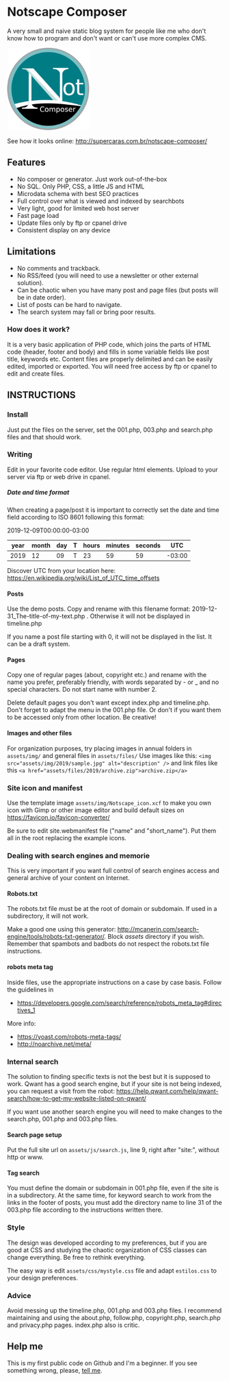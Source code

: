 # Notscape Composer
A very small and naive static blog system for people like me who don't know how to program and don't want or can't use more complex CMS.

![icon sample](android-chrome-192x192.png "icon sample")

See how it looks online: http://supercaras.com.br/notscape-composer/

## Features

- No composer or generator. Just work out-of-the-box
- No SQL. Only PHP, CSS, a little JS and HTML
- Microdata schema with best SEO practices
- Full control over what is viewed and indexed by searchbots
- Very light, good for limited web host server
- Fast page load
- Update files only by ftp or cpanel drive
- Consistent display on any device

## Limitations
- No comments and trackback.
- No RSS/feed (you will need to use a newsletter or other external solution).
- Can be chaotic when you have many post and page files (but posts will be in date order).
- List of posts can be hard to navigate.
- The search system may fall or bring poor results.

### How does it work?

It is a very basic application of PHP code, which joins the parts of HTML code (header, footer and body) and fills in some variable fields like post title, keywords etc. Content files are properly delimited and can be easily edited, imported or exported. You will need free access by ftp or cpanel to edit and create files.

## INSTRUCTIONS

### Install
Just put the files on the server, set the 001.php, 003.php and search.php files and that should work.

### Writing
Edit in your favorite code editor.
Use regular html elements.
Upload to your server via ftp or web drive in cpanel.

##### Date and time format

When creating a page/post it is important to correctly set the date and time field according to ISO 8601 following this format:

2019-12-09T00:00:00-03:00

| year | month | day | T | hours | minutes | seconds | UTC |
|------|-------|-----|---|-------|---------|---------|-----|
|2019  |12     |09   | T |23     |59       |59       |-03:00|

Discover UTC from your location here: https://en.wikipedia.org/wiki/List_of_UTC_time_offsets

#### Posts
Use the demo posts. Copy and rename with this filename format: 2019-12-31_The-title-of-my-text.php . Otherwise it will not be displayed in timeline.php

If you name a post file starting with 0, it will not be displayed in the list. It can be a draft system.

#### Pages

Copy one of regular pages (about, copyright etc.) and rename with the name you prefer, preferably friendly, with words separated by - or _ and no special characters. Do not start name with number 2.

Delete default pages you don't want except index.php and timeline.php. Don't forget to adapt the menu in the 001.php file. Or don't if you want them to be accessed only from other location. Be creative!

#### Images and other files
For organization purposes, try placing images in annual folders in `assets/img/` and general files in `assets/files/`
Use images like this: `<img src="assets/img/2019/sample.jpg" alt="description" />` and link files like this `<a href="assets/files/2019/archive.zip">archive.zip</a>`

### Site icon and manifest
Use the template image `assets/img/Notscape_icon.xcf` to make you own icon with Gimp or other image editor and build default sizes on https://favicon.io/favicon-converter/

Be sure to edit site.webmanifest file ("name" and "short_name"). Put them all in the root replacing the example icons.

### Dealing with search engines and memorie

This is very important if you want full control of search engines access and general archive of your content on Internet.

#### Robots.txt
The robots.txt file must be at the root of domain or subdomain. If used in a subdirectory, it will not work. 

Make a good one using this generator: http://mcanerin.com/search-engine/tools/robots-txt-generator/. Block *assets* directory if you wish. Remember that spambots and badbots do not respect the robots.txt file instructions.

#### robots meta tag

Inside files, use the appropriate instructions on a case by case basis. 
Follow the guidelines in 
- https://developers.google.com/search/reference/robots_meta_tag#directives_1

More info: 
- https://yoast.com/robots-meta-tags/
- http://noarchive.net/meta/

### Internal search
The solution to finding specific texts is not the best but it is supposed to work. Qwant has a good search engine, but if your site is not being indexed, you can request a visit from the robot: https://help.qwant.com/help/qwant-search/how-to-get-my-website-listed-on-qwant/

If you want use another search engine you will need to make changes to the search.php, 001.php and 003.php files.

#### Search page setup

Put the full site url on `assets/js/search.js`, line 9, right after "site:", without http or www.

#### Tag search
You must define the domain or subdomain in 001.php file, even if the site is in a subdirectory. At the same time, for keyword search to work from the links in the footer of posts, you must add the directory name to line 31 of the 003.php file according to the instructions written there.

### Style

The design was developed according to my preferences, but if you are good at CSS and studying the chaotic organization of CSS classes can change everything. Be free to rethink everything.

The easy way is edit `assets/css/mystyle.css` file and adapt `estilos.css` to your design preferences.

### Advice

Avoid messing up the timeline.php, 001.php and 003.php files. I recommend maintaining and using the about.php, follow.php, copyright.php, search.php and privacy.php pages. index.php also is critic.

## Help me
This is my first public code on Github and I'm a beginner. If you see something wrong, please, <a rel="me" href="https://imvegan.fyi/@roberto">tell me</a>.
